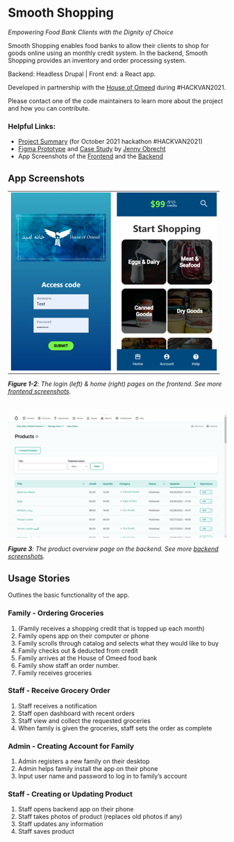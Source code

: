 # Smooth Shopping

*Empowering Food Bank Clients with the Dignity of Choice*

Smooth Shopping enables food banks to allow their clients to shop for goods online using an monthly credit system. In the backend, Smooth Shopping provides an inventory and order processing system.

Backend: Headless Drupal | Front end: a React app.

Developed in partnership with the [House of Omeed](https://houseofomeed.ca/) during #HACKVAN2021.

Please contact one of the code maintainers to learn more about the project and how you can contribute.

### Helpful Links:

 - [Project Summary](https://docs.google.com/document/d/1LxVs9HN2t5Jb89hmm6zHcytscBZFc2H0bvgCVIMljg4/edit#) (for October 2021 hackathon #HACKVAN2021)
 - [Figma Prototype](https://www.figma.com/file/FPKouXVU4xjwu1OcGjgSuv/Smooth-Shopping?node-id=0%3A1) and [Case Study](https://www.jennyobrecht.com/works/smooth-shopping) by [Jenny Obrecht](https://www.linkedin.com/in/jennyobrecht)
 - App Screenshots of the [Frontend](frontend/docs/FrontendScreenshots.md) and the [Backend](backend/docs/BackendScreenshots.md)

## App Screenshots


<table width="">
  <tr>
    <td><img src="frontend/docs/images/1-login-page.png" alt="Image of Smooth Shopping's Login page" width="230"/></td>
    <td><img src="frontend/docs/images/2-home-page.png" alt="Image of Smooth Shopping's Home page" width="230"/></td>
  </tr>
</table>

***Figure 1-2**: The login (left) & home (right) pages on the frontend. See more [frontend screenshots](frontend/docs/FrontendScreenshots.md).*

<br>

[![The Backend Products Page for Smooth Shopping](backend/docs/images/products-page.jpg)](backend/docs/images/products-page.jpg)

***Figure 3**: The product overview page on the backend. See more [backend screenshots](backend/docs/BackendScreenshots.md).*


## Usage Stories

Outlines the basic functionality of the app.

### Family - Ordering Groceries
1. (Family receives a shopping credit that is topped up each month)
2. Family opens app on their computer or phone
3. Family scrolls through catalog and selects what they would like to buy
4. Family checks out & deducted from credit
5. Family arrives at the House of Omeed food bank
6. Family show staff an order number.
7. Family receives groceries

### Staff - Receive Grocery Order
1. Staff receives a notification
2. Staff open dashboard with recent orders
3. Staff view and collect the requested groceries 
4. When family is given the groceries, staff sets the order as complete

### Admin - Creating Account for Family
1. Admin registers a new family on their desktop
2. Admin helps family install the app on their phone
3. Input user name and password to log in to family’s account

### Staff - Creating or Updating Product
1. Staff opens backend app on their phone
2. Staff takes photos of product (replaces old photos if any)
3. Staff updates any information
4. Staff saves product